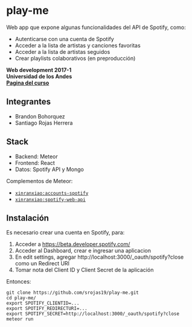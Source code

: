 # play-me
Web app que expone algunas funcionalidades del API de Spotify, como:
- Autenticarse con una cuenta de Spotify
- Acceder a la lista de artistas y canciones favoritas
- Acceder a la lista de artistas seguidos
- Crear playlists colaborativos (en preproducción)

**Web development 2017-1**  
**Universidad de los Andes**  
[**Pagina del curso**](http://johnguerra.co/classes/webDevelopment_fall_2017/)  

## Integrantes

- Brandon Bohorquez
- Santiago Rojas Herrera

## Stack

- Backend: Meteor
- Frontend: React
- Datos: Spotify API y Mongo

Complementos de Meteor:
- [`xinranxiao:accounts-spotify`](https://github.com/xinranxiao/meteor-accounts-spotify)
- [`xinranxiao:spotify-web-api`](https://github.com/xinranxiao/meteor-spotify-web-api)

## Instalación

Es necesario crear una cuenta en Spotify, para:
1. Acceder a https://beta.developer.spotify.com/
2. Acceder al Dashboard, crear e ingresar una aplicacion
3. En edit settings, agregar http://localhost:3000/_oauth/spotify?close como un Redirect URI
4. Tomar nota del Client ID y Client Secret de la aplicación

Entonces:

 ```  
git clone https://github.com/srojas19/play-me.git  
cd play-me/  
export SPOTIFY_CLIENTID=...  
export SPOTIFY_REDIRECTURI=...  
export SPOTIFY_SECRET=http://localhost:3000/_oauth/spotify?close  
meteor run  
 ```


